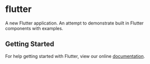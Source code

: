 # flutter

A new Flutter application. An attempt to demonstrate built in Flutter components with examples.

## Getting Started

For help getting started with Flutter, view our online
[documentation](https://flutter.io/).
